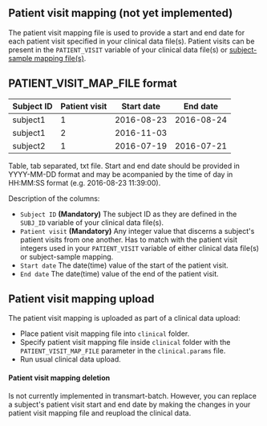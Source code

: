Patient visit mapping (not yet implemented)
-----------------------------

The patient visit mapping file is used to provide a start and end date for each patient visit specified in your clinical data file(s). Patient visits can be present in the `PATIENT_VISIT` variable of your clinical data file(s) or [subject-sample mapping file(s)](subject-sample-mapping.md).

PATIENT_VISIT_MAP_FILE format
------------
|Subject ID     |Patient visit |Start date    |End date   |
|---------------|--------------|--------------|-----------|
|subject1       |1             |2016-08-23    |2016-08-24 |
|subject1       |2             |2016-11-03    |           |
|subject2       |1             |2016-07-19    |2016-07-21 |

Table, tab separated, txt file. Start and end date should be provided in YYYY-MM-DD format and may be acompanied by the time of day in HH:MM:SS format (e.g. 2016-08-23 11:39:00).

Description of the columns:
- `Subject ID` **(Mandatory)** The subject ID as they are defined in the `SUBJ_ID` variable of your clinical data file(s).
- `Patient visit` **(Mandatory)** Any integer value that discerns a subject's patient visits from one another. Has to match with the patient visit integers used in your `PATIENT_VISIT` variable of either clinical data file(s) or subject-sample mapping.
- `Start date` The date(time) value of the start of the patient visit.
- `End date` The date(time) value of the end of the patient visit.

Patient visit mapping upload
------------
The patient visit mapping is uploaded as part of a clinical data upload:
- Place patient visit mapping file into `clinical` folder.
- Specify patient visit mapping file inside `clinical` folder with the `PATIENT_VISIT_MAP_FILE` parameter in the `clinical.params` file.
- Run usual clinical data upload.

#### Patient visit mapping deletion
Is not currently implemented in transmart-batch. However, you can replace a subject's patient visit start and end date by making the changes in your patient visit mapping file and reupload the clinical data.
